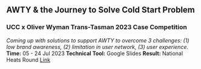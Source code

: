 ## AWTY & the Journey to Solve Cold Start Problem
### UCC x Oliver Wyman Trans-Tasman 2023 Case Competition
*Coming up with solutions to support AWTY to overcome 3 challenges: (1) low brand awareness, (2) limitation in user network, (3) user experience.* 
**Time:** 05 - 24 Jul 2023
**Technical Tool:** Google Slides
**Result:** National Heats Round
[Link](https://drive.google.com/file/d/10e1ToO8n-BB1RzOJLXtSthXj_EgYGBso/view?usp=drive_link)
